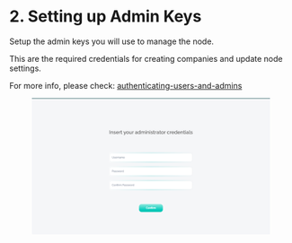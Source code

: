 # 2. Setting up Admin Keys

Setup the admin keys you will use to manage the node.

This are the required credentials for creating companies and update node settings.

For more info, please check: [authenticating-users-and-admins](../../authenticating-users-and-admins/ "mention")

<figure><img src="../../.gitbook/assets/image (3).png" alt=""><figcaption></figcaption></figure>
